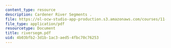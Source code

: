 ```yaml
---
content_type: resource
description: Cardener River Segments .
file: https://ol-ocw-studio-app-production.s3.amazonaws.com/courses/11-943-special-studies-in-urban-studies-and-planning-the-cardener-river-corridor-workshop-fall-2001/4b03bfb23d1b1ac3aed54fbc70c76253_riversegm.pdf
file_type: application/pdf
resourcetype: Document
title: riversegm.pdf
uid: 4b03bfb2-3d1b-1ac3-aed5-4fbc70c76253
---
```

